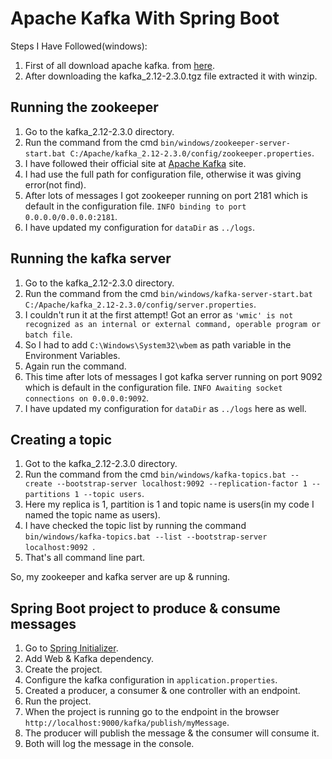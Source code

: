 # Apache Kafka With Spring Boot

[apache-kafka]: https://kafka.apache.org/quickstart
Steps I Have Followed(windows):
1. First of all download apache kafka.
from [here](https://www.apache.org/dyn/closer.cgi?path=/kafka/2.3.0/kafka_2.12-2.3.0.tgz).
2. After downloading the kafka_2.12-2.3.0.tgz file extracted it with winzip.

## Running the zookeeper
1. Go to the kafka_2.12-2.3.0 directory.
2. Run the command from the cmd 
``bin/windows/zookeeper-server-start.bat C:/Apache/kafka_2.12-2.3.0/config/zookeeper.properties``.
3. I have followed their official site at [Apache Kafka][apache-kafka] site.
4. I had use the full path for configuration file, otherwise it was giving error(not find).
5. After lots of messages I got zookeeper running on port 2181 which is default in the configuration file.
``INFO binding to port 0.0.0.0/0.0.0.0:2181``.
6. I have updated my configuration for `dataDir` as `../logs`.

## Running the kafka server
1. Go to the kafka_2.12-2.3.0 directory.
2. Run the command from the cmd 
``bin/windows/kafka-server-start.bat C:/Apache/kafka_2.12-2.3.0/config/server.properties``.
3. I couldn't run it at the first attempt! Got an error as 
`'wmic' is not recognized as an internal or external command, operable program or batch file`.
4. So I had to add `C:\Windows\System32\wbem` as path variable in the Environment Variables.
5. Again run the command.
6. This time after lots of messages I got kafka server running on port 9092 which is default in the configuration file.
``INFO Awaiting socket connections on 0.0.0.0:9092``.
6. I have updated my configuration for `dataDir` as `../logs` here as well.

## Creating a topic
1. Got to the kafka_2.12-2.3.0 directory.
2. Run the command from the cmd 
`bin/windows/kafka-topics.bat --create --bootstrap-server localhost:9092 --replication-factor 1 --partitions 1 --topic users`.
3. Here my replica is 1, partition is 1 and topic name is users(in my code I named the topic name as users).
4. I have checked the topic list by running the command `bin/windows/kafka-topics.bat --list --bootstrap-server localhost:9092
`.
5. That's all command line part.

So, my zookeeper and kafka server are up & running.

## Spring Boot project to produce & consume messages
1. Go to [Spring Initializer](https://start.spring.io/).
2. Add Web & Kafka dependency.
3. Create the project.
4. Configure the kafka configuration in `application.properties`.
5. Created a producer, a consumer & one controller with an endpoint.
6. Run the project.
7. When the project is running go to the endpoint in the browser `http://localhost:9000/kafka/publish/myMessage`.
8. The producer will publish the message & the consumer will consume it.
9. Both will log the message in the console.